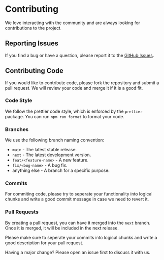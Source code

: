 # Contributing

We love interacting with the community and are always looking for contributions to the project.

## Reporting Issues

If you find a bug or have a question, please report it to the [GitHub Issues](https://github.com/juicestack/tg/issues).

## Contributing Code

If you would like to contribute code, please fork the repository and submit a pull request. We will review your code and merge it if it is a good fit.

### Code Style

We follow the prettier code style, which is enforced by the `prettier` package. You can run `npm run format` to format your code.

### Branches

We use the following branch naming convention:

- `main` - The latest stable release.
- `next` - The latest development version.
- `feat/<feature-name>` - A new feature.
- `fix/<bug-name>` - A bug fix.
- anything else - A branch for a specific purpose.

### Commits

For commiting code, please try to seperate your functionality into logical chunks and write a good commit message in case we need to revert it.

### Pull Requests

By creating a pull request, you can have it merged into the `next` branch. Once it is merged, it will be included in the next release.

Please make sure to seperate your commits into logical chunks and write a good description for your pull request.

Having a major change? Please open an issue first to discuss it with us.
